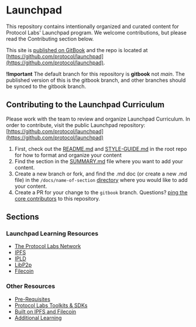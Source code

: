 # Launchpad
This repository contains intentionally organized and curated content for Protocol Labs' Launchpad program.
We welcome contributions, but please read the Contributing section below.

This site is [published on GitBook](https://app.gitbook.com/o/-L_E2woSLfhpBp2IPz9k/s/dJC0yfHL6n4VMktmNXWq/) and the repo is located at [https://github.com/protocol/launchpad](https://github.com/protocol/launchpad).

**!Important** The default branch for this repository is **gitbook** not _main_. The published version of this is the gitbook branch, and other branches should be synced to the gitbook branch.

## Contributing to the Launchpad Curriculum

Please work with the team to review and organize Launchpad Curriculum. In order to contribute, visit the public Launchpad repository: [https://github.com/protocol/launchpad](https://github.com/protocol/launchpad)


1. First, check out the [README.md](https://github.com/protocol/launchpad/blob/gitbook/README.md) and [STYLE-GUIDE.md](https://github.com/protocol/launchpad/blob/gitbook/STYLE-GUIDE.md) in the root repo for how to format and organize your content
2. Find the section in the [SUMMARY.md](https://github.com/protocol/launchpad/blob/gitbook/SUMMARY.md) file where you want to add your content.
3. Create a new branch or fork, and find the .md doc (or create a new .md file) in the `/docs/name-of-section` [directory](https://github.com/protocol/launchpad/tree/gitbook/docs) where you would like to add your content.
4. Create a PR for your change to the `gitbook` branch. Questions? [ping the core contributors](https://github.com/protocol/launchpad/graphs/contributors) to this repository.

## Sections

### Launchpad Learning Resources
* [The Protocol Labs Network](docs/protocol-labs-network/README.md)
* [IPFS](docs/ipfs/README.md)
* [IPLD](docs/ipld/README.md)
* [LibP2p](docs/libp2p/README.md)
* [Filecoin](docs/filecoin/README.md)

### Other Resources
* [Pre-Requisites](docs/pre-requisites/README.md)
* [Protocol Labs Toolkits & SDKs](docs/protocol-labs-toolkits-sdks/README.md)
* [Built on IPFS and Filecoin](docs/built-on-ipfs-filecoin/README.md)
* [Additional Learning](docs/additional-learning-resources/README.md)
